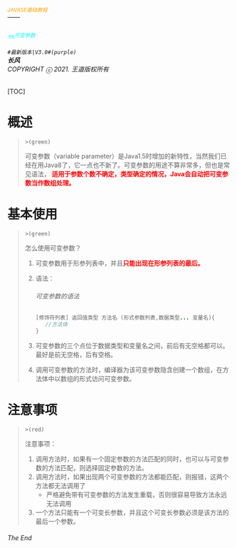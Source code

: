 ###### <sub><font color = orange>JAVASE基础教程</font></sub><br />——<br /><sup><font color=white>卷4</font></sup><font color=white>数组</font><br/><sup><sub><font color=cyan>节6</font></sub><font color=cyan>可变参数</font></sup><br/><br/>	``#最新版本|V3.0#(purple) ``<br/>**长风**<br/>*COPYRIGHT ⓒ 2021. 王道版权所有*

[TOC]

# 概述

> `>(green)`
>
> 可变参数（variable parameter）是Java1.5时增加的新特性，当然我们已经在用Java8了，它一点也不新了。可变参数的用途不算非常多，但也是常见语法， <font color=red>**适用于参数个数不确定，类型确定的情况，Java会自动把可变参数当作数组处理。**</font>

# 基本使用

> `>(green)`
>
> 怎么使用可变参数？
>
> 1. 可变参数用于形参列表中，并且<font color=red>**只能出现在形参列表的最后。**</font>
>
> 2. 语法：
>
>    ###### 可变参数的语法
>
>    ``` java
>    [修饰符列表] 返回值类型 方法名 (形式参数列表,数据类型... 变量名){
>    	//方法体
>    }
>    ```
>
> 3. 可变参数的三个点位于数据类型和变量名之间，前后有无空格都可以。最好是前无空格，后有空格。
>
> 4. 调用可变参数的方法时，编译器为该可变参数隐含创建一个数组，在方法体中以数组的形式访问可变参数。

# 注意事项

> `>(red)`
>
> 注意事项：
>
> 1. 调用方法时，如果有一个固定参数的方法匹配的同时，也可以与可变参数的方法匹配，则选择固定参数的方法。
> 2. 调用方法时，如果出现两个可变参数的方法都能匹配，则报错，这两个方法都无法调用了
>    - 严格避免带有可变参数的方法发生重载，否则很容易导致方法永远无法调用
> 3. 一个方法只能有一个可变长参数，并且这个可变长参数必须是该方法的最后一个参数。

###### The End
